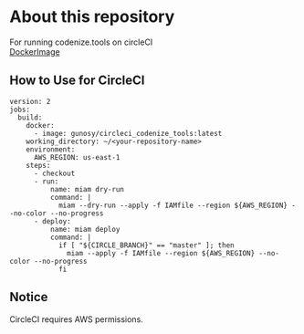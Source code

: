 # About this repository
For running codenize.tools on circleCI  
[DockerImage](https://hub.docker.com/r/gunosy/circleci_codenize_tools/)

## How to Use for CircleCI

```
version: 2
jobs:
  build:
    docker:
      - image: gunosy/circleci_codenize_tools:latest
    working_directory: ~/<your-repository-name>
    environment:
      AWS_REGION: us-east-1
    steps:
      - checkout
      - run:
          name: miam dry-run
          command: |
            miam --dry-run --apply -f IAMfile --region ${AWS_REGION} --no-color --no-progress
      - deploy:
          name: miam deploy
          command: |
            if [ "${CIRCLE_BRANCH}" == "master" ]; then
              miam --apply -f IAMfile --region ${AWS_REGION} --no-color --no-progress
            fi
```

## Notice
CircleCI requires AWS permissions.
